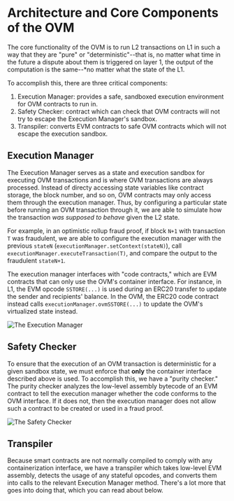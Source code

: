 # Architecture and Core Components of the OVM

The core functionality of the OVM is to run L2 transactions on L1 in such a way
that they are "pure" or "deterministic"--that is, no matter what time in
the future a dispute about them is triggered on layer 1, the output of
the computation is the same--\*no matter what the state of the L1.

To accomplish this, there are three critical components:

1. Execution Manager: provides a safe, sandboxed execution environment for OVM contracts to run in.
2. Safety Checker: contract which can check that OVM contracts will not try to escape the Execution Manager's sandbox.
3. Transpiler: converts EVM contracts to safe OVM contracts which will not escape the execution sandbox.

## Execution Manager

The Execution Manager serves as a state and execution sandbox for
executing OVM transactions and is where OVM transactions are always processed.  Instead of directy accessing state variables like contract storage, the block number, and so on, OVM contracts may only access them through the execution manager.  Thus, by configuring a particular state before running an OVM transaction through it, we are able to simulate how the transaction *was supposed to behave* given the L2 state. 

For example, in an optimistic rollup fraud proof, if
block `N+1` with transaction `T` was fraudulent, we are able to
configure the execution manager with the previous `stateN`
(`executionManager.setContext(stateN)`), call
`executionManager.executeTransaction(T)`, and compare the output to the
fraudulent `stateN+1`.

The execution manager interfaces with "code contracts," which are EVM
contracts that can only use the OVM's container interface.  For instance, in L1, the EVM opcode `SSTORE(...)` is used  during an ERC20 transfer to update the sender and recipients' balance.  In the OVM, the ERC20 code contract instead calls
`executionManager.ovmSSTORE(...)` to update the OVM's virtualized state
instead.

![The Execution Manager](../.gitbook/assets/execution-manager.png)

## Safety Checker

To ensure that the execution of an OVM transaction is deterministic for a given sandbox state, we must enforce that **only** the container interface
described above is used. To accomplish this, we have a "purity checker."
The purity checker analyzes the low-level assembly bytecode of an EVM
contract to tell the execution manager whether the code conforms to the
OVM interface. If it does not, then the execution manager does not allow
such a contract to be created or used in a fraud proof.

![The Safety Checker](../.gitbook/assets/safety-checker.png)

## Transpiler

Because smart contracts are not normally compiled to comply with any
containerization interface, we have a transpiler which takes low-level
EVM assembly, detects the usage of any stateful opcodes, and converts
them into calls to the relevant Execution Manager method. There's a lot
more that goes into doing that, which you can read about below.